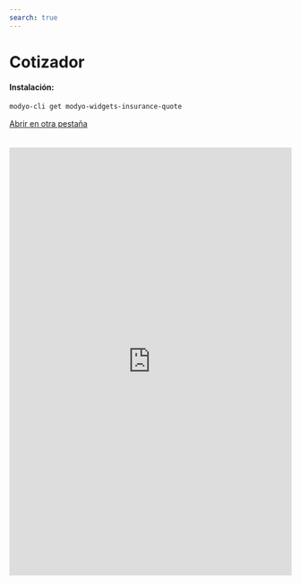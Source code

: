 ```yaml
---
search: true
---
```


# Cotizador <Badge text="Beta" type="warn"/>

#### Instalación:

```bash
modyo-cli get modyo-widgets-insurance-quote
```

[Abrir en otra pestaña](https://widgets.modyo.com/seguros/cotizador)

<iframe id="widgetFrame" src="https://widgets.modyo.com/seguros/cotizador" width="100%" frameBorder="0"  style="min-height:762px;overflow:auto;margin-top:20px;"/>

| Funcionalidad | Descripción
